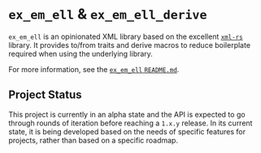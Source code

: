 # `ex_em_ell` & `ex_em_ell_derive`

`ex_em_ell` is an opinionated XML library based on the excellent
[`xml-rs`](https://crates.io/crates/xml-rs) library. It provides to/from traits
and derive macros to reduce boilerplate required when using the underlying
library.

For more information, see the [`ex_em_ell` `README.md`](ex_em_ell/README.md).

## Project Status

This project is currently in an alpha state and the API is expected to go
through rounds of iteration before reaching a `1.x.y` release. In its current
state, it is being developed based on the needs of specific features for
projects, rather than based on a specific roadmap.
